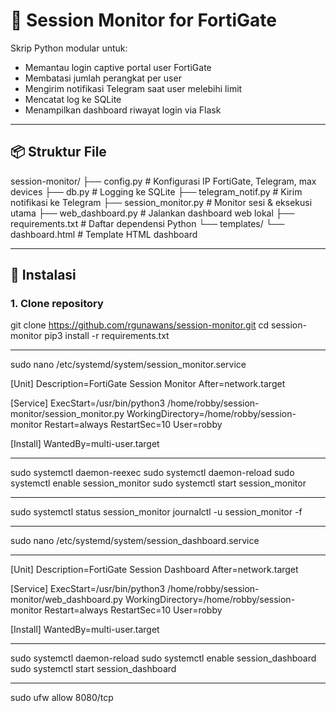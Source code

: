 # 🔐 Session Monitor for FortiGate

Skrip Python modular untuk:
- Memantau login captive portal user FortiGate
- Membatasi jumlah perangkat per user
- Mengirim notifikasi Telegram saat user melebihi limit
- Mencatat log ke SQLite
- Menampilkan dashboard riwayat login via Flask

---

## 📦 Struktur File
session-monitor/ 
├── config.py # Konfigurasi IP FortiGate, Telegram, max devices 
├── db.py # Logging ke SQLite 
├── telegram_notif.py # Kirim notifikasi ke Telegram 
├── session_monitor.py # Monitor sesi & eksekusi utama 
├── web_dashboard.py # Jalankan dashboard web lokal 
├── requirements.txt # Daftar dependensi Python
└── templates/ 
  └── dashboard.html # Template HTML dashboard

---

## 🚀 Instalasi

### 1. Clone repository
git clone https://github.com/rgunawans/session-monitor.git
cd session-monitor
pip3 install -r requirements.txt

----
sudo nano /etc/systemd/system/session_monitor.service


[Unit]
Description=FortiGate Session Monitor
After=network.target

[Service]
ExecStart=/usr/bin/python3 /home/robby/session-monitor/session_monitor.py
WorkingDirectory=/home/robby/session-monitor
Restart=always
RestartSec=10
User=robby

[Install]
WantedBy=multi-user.target

---
sudo systemctl daemon-reexec
sudo systemctl daemon-reload
sudo systemctl enable session_monitor
sudo systemctl start session_monitor

---
sudo systemctl status session_monitor
journalctl -u session_monitor -f

---
sudo nano /etc/systemd/system/session_dashboard.service

---

[Unit]
Description=FortiGate Session Dashboard
After=network.target

[Service]
ExecStart=/usr/bin/python3 /home/robby/session-monitor/web_dashboard.py
WorkingDirectory=/home/robby/session-monitor
Restart=always
RestartSec=10
User=robby

[Install]
WantedBy=multi-user.target


---
sudo systemctl daemon-reload
sudo systemctl enable session_dashboard
sudo systemctl start session_dashboard

---
sudo ufw allow 8080/tcp

